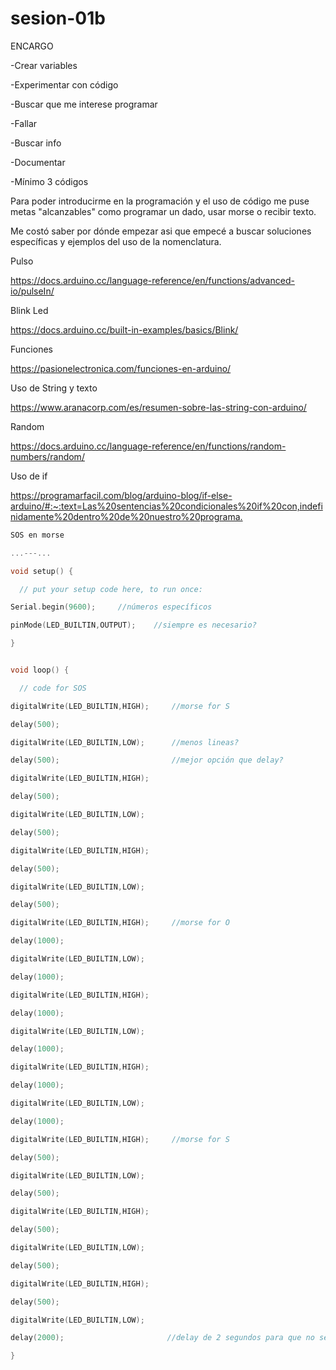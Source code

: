 # sesion-01b

ENCARGO

-Crear variables

-Experimentar con código

-Buscar que me interese programar

-Fallar

-Buscar info

-Documentar

-Mínimo 3 códigos

Para poder introducirme en la programación y el uso de código me puse metas "alcanzables" como programar un dado, usar morse o recibir texto. 

Me costó saber por dónde empezar asi que empecé a buscar soluciones específicas y ejemplos del uso de la nomenclatura.

Pulso

<https://docs.arduino.cc/language-reference/en/functions/advanced-io/pulseIn/>

Blink Led

<https://docs.arduino.cc/built-in-examples/basics/Blink/>

Funciones

<https://pasionelectronica.com/funciones-en-arduino/>

Uso de String y texto

<https://www.aranacorp.com/es/resumen-sobre-las-string-con-arduino/>

Random

<https://docs.arduino.cc/language-reference/en/functions/random-numbers/random/>

Uso de if

<https://programarfacil.com/blog/arduino-blog/if-else-arduino/#:~:text=Las%20sentencias%20condicionales%20if%20con,indefinidamente%20dentro%20de%20nuestro%20programa.>

```cpp
SOS en morse

...---...

void setup() {

  // put your setup code here, to run once:

Serial.begin(9600);     //números específicos

pinMode(LED_BUILTIN,OUTPUT);    //siempre es necesario?

}


void loop() {

  // code for SOS

digitalWrite(LED_BUILTIN,HIGH);     //morse for S

delay(500);

digitalWrite(LED_BUILTIN,LOW);      //menos lineas?

delay(500);                         //mejor opción que delay?

digitalWrite(LED_BUILTIN,HIGH);

delay(500);

digitalWrite(LED_BUILTIN,LOW);

delay(500);

digitalWrite(LED_BUILTIN,HIGH);

delay(500);

digitalWrite(LED_BUILTIN,LOW);

delay(500);

digitalWrite(LED_BUILTIN,HIGH);     //morse for O

delay(1000);

digitalWrite(LED_BUILTIN,LOW);

delay(1000);

digitalWrite(LED_BUILTIN,HIGH);

delay(1000);

digitalWrite(LED_BUILTIN,LOW);

delay(1000);

digitalWrite(LED_BUILTIN,HIGH);

delay(1000);

digitalWrite(LED_BUILTIN,LOW);

delay(1000);

digitalWrite(LED_BUILTIN,HIGH);     //morse for S

delay(500);

digitalWrite(LED_BUILTIN,LOW);

delay(500);

digitalWrite(LED_BUILTIN,HIGH);

delay(500);

digitalWrite(LED_BUILTIN,LOW);

delay(500);

digitalWrite(LED_BUILTIN,HIGH);

delay(500);

digitalWrite(LED_BUILTIN,LOW);  

delay(2000);                       //delay de 2 segundos para que no se confunda con _

}

```
